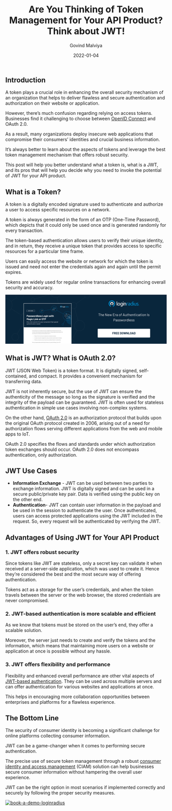 ﻿---
title: "Are You Thinking of Token Management for Your API Product? Think about JWT!"
date: "2022-01-04"
coverImage: "token-managmt.jpg"
tags: ["security"]
featured: false 
author: "Govind Malviya"
description: "A token plays a crucial role in enhancing the overall security mechanism of an organization. This post will help you better understand what a token is, what is a JWT, and its pros that will help you decide why you need to invoke the potential of JWT for your API product."
metatitle: "Are You Using  JWT Token Management for Your API Products"
metadescription: "Tokens help provide secure authentication to users on an online platform. Read on to know more about JWT and its advantages for API products."
---




## Introduction

A token plays a crucial role in enhancing the overall security mechanism of an organization that helps to deliver flawless and secure authentication and authorization on their website or application. 

However, there’s much confusion regarding relying on access tokens. Businesses find it challenging to choose between [OpenID Connect](https://www.loginradius.com/blog/start-with-identity/what-is-openid-connect/) and OAuth 2.0. 

As a result, many organizations deploy insecure web applications that compromise their consumers’ identities and crucial business information. 

It’s always better to learn about the aspects of tokens and leverage the best token management mechanism that offers robust security. 

This post will help you better understand what a token is, what is a JWT, and its pros that will help you decide why you need to invoke the potential of JWT for your API product. 


## What is a Token?

A token is a digitally encoded signature used to authenticate and authorize a user to access specific resources on a network.

A token is always generated in the form of an OTP (One-Time Password), which depicts that it could only be used once and is generated randomly for every transaction.

The token-based authentication allows users to verify their unique identity, and in return, they receive a unique token that provides access to specific resources for a particular time frame.

Users can easily access the website or network for which the token is issued and need not enter the credentials again and again until the permit expires.

Tokens are widely used for regular online transactions for enhancing overall security and accuracy.

[![magic-link-otp](magic-link-otp.png)](https://www.loginradius.com/resource/passwordless-login-magic-link-otp-datasheet)


## What is JWT? What is OAuth 2.0?

JWT (JSON Web Token) is a token format. It is digitally signed, self-contained, and compact. It provides a convenient mechanism for transferring data. 

JWT is not inherently secure, but the use of JWT can ensure the authenticity of the message so long as the signature is verified and the integrity of the payload can be guaranteed. JWT is often used for stateless authentication in simple use cases involving non-complex systems. 

On the other hand, [OAuth 2.0](https://www.loginradius.com/blog/start-with-identity/oauth2.0-guide/) is an authorization protocol that builds upon the original OAuth protocol created in 2006, arising out of a need for authorization flows serving different applications from the web and mobile apps to IoT.

OAuth 2.0 specifies the flows and standards under which authorization token exchanges should occur. OAuth 2.0 does not encompass authentication, only authorization. 


## JWT Use Cases



* **Information Exchange** - JWT can be used between two parties to exchange information. JWT is digitally signed and can be used in a secure public/private key pair. Data is verified using the public key on the other end.
* **Authentication**- JWT can contain user information in the payload and be used in the session to authenticate the user. Once authenticated, users can access protected applications using the JWT included in the request. So, every request will be authenticated by verifying the JWT.


## Advantages of Using JWT for Your API Product 



###  1. JWT offers robust security

Since tokens like JWT are stateless, only a secret key can validate it when received at a server-side application, which was used to create it. Hence they’re considered the best and the most secure way of offering authentication.

Tokens act as a storage for the user’s credentials, and when the token travels between the server or the web browser, the stored credentials are never compromised.



### 2.  JWT-based authentication is more scalable and efficient

As we know that tokens must be stored on the user’s end, they offer a scalable solution.

Moreover, the server just needs to create and verify the tokens and the information, which means that maintaining more users on a website or application at once is possible without any hassle.



### 3.  JWT offers flexibility and performance

Flexibility and enhanced overall performance are other vital aspects of [JWT-based authentication](https://www.loginradius.com/blog/async/guest-post/jwt-authentication-best-practices-and-when-to-use/). They can be used across multiple servers and can offer authentication for various websites and applications at once.

This helps in encouraging more collaboration opportunities between enterprises and platforms for a flawless experience.


## The Bottom Line 

The security of consumer identity is becoming a significant challenge for online platforms collecting consumer information.  

JWT can be a game-changer when it comes to performing secure authentication. 

The precise use of secure token management through a robust [consumer identity and access management](https://www.loginradius.com/) (CIAM) solution can help businesses secure consumer information without hampering the overall user experience. 

JWT can be the right option in most scenarios if implemented correctly and securely by following the proper security measures. 


[![book-a-demo-loginradius](book-a-demo-loginradius.png)](https://www.loginradius.com/book-a-demo/)
